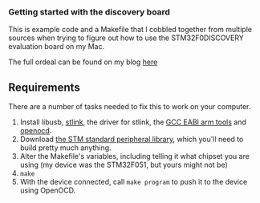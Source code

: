 ### Getting started with the discovery board
This is example code and a Makefile that I cobbled together from multiple sources when trying to figure out how to use the STM32F0DISCOVERY evaluation board on my Mac.

The full ordeal can be found on my blog [here](http://nondisplayable.ca/2015/07/10/stm32f0-discovery-setup-mac-os-x.html)

## Requirements
There are a number of tasks needed to fix this to work on your computer.

 1. Install libusb, [stlink](https://github.com/texane/stlink), the driver for stlink, the [GCC EABI arm tools](https://launchpad.net/gcc-arm-embedded/+download) and [openocd](http://openocd.git.sourceforge.net/git/gitweb.cgi?p=openocd/openocd;a=summary).
 2. Download [the STM standard peripheral library](http://www.st.com/web/en/catalog/tools/PF257884), which you'll need to build pretty much anything.
 3. Alter the Makefile's variables, including telling it what chipset you are using (my device was the STM32F051, but yours might not be)
 4. `make`
 5. With the device connected, call `make program` to push it to the device using OpenOCD.

